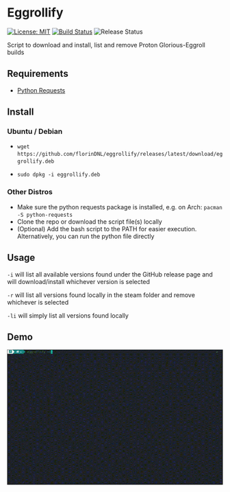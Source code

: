 # Eggrollify
[![License: MIT](https://img.shields.io/badge/License-MIT-green.svg)](https://github.com/florinDNL/eggrollify/blob/main/LICENSE) [![Build Status](https://dev.azure.com/florinDNL/eggrollify/_apis/build/status%2FflorinDNL.eggrollify?branchName=main)](https://dev.azure.com/florinDNL/eggrollify/_build/latest?definitionId=6&branchName=main) ![Release Status](https://vsrm.dev.azure.com/florinDNL/_apis/public/Release/badge/8d5fa5d3-522f-42e2-9dd3-69babfa409a9/3/4)

Script to download and install, list and remove Proton Glorious-Eggroll  builds

## Requirements

- [Python Requests](https://pypi.org/project/requests/)

## Install

### Ubuntu / Debian

- `wget https://github.com/florinDNL/eggrollify/releases/latest/download/eggrollify.deb`

- `sudo dpkg -i eggrollify.deb`

### Other Distros

- Make sure the python requests package is installed, e.g. on Arch: `pacman -S python-requests`
- Clone the repo or download the script file(s) locally
- (Optional) Add the bash script to the PATH for easier execution. Alternatively, you can run the python file directly

## Usage

`-i` will list all available versions found under the GitHub release page and will download/install whichever version is selected

`-r` will list all versions found locally in the steam folder and remove whichever is selected

`-li` will simply list all versions found locally

## Demo

<img src="assets/demo.gif" alt="drawing" width="750"/>